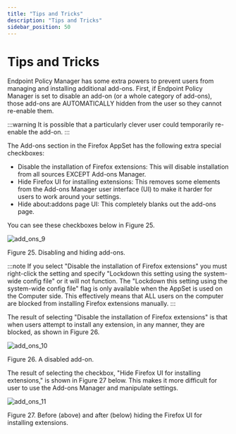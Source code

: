 ```yaml
---
title: "Tips and Tricks"
description: "Tips and Tricks"
sidebar_position: 50
---
```


# Tips and Tricks

Endpoint Policy Manager has some extra powers to prevent users from managing and installing
additional add-ons. First, if Endpoint Policy Manager is set to disable an add-on (or a whole
category of add-ons), those add-ons are AUTOMATICALLY hidden from the user so they cannot re-enable
them.

:::warning
It is possible that a particularly clever user could temporarily re-enable the add-on.
:::


The Add-ons section in the Firefox AppSet has the following extra special checkboxes:

- Disable the installation of Firefox extensions: This will disable installation from all sources
  EXCEPT Add-ons Manager.
- Hide Firefox UI for installing extensions: This removes some elements from the Add-ons Manager
  user interface (UI) to make it harder for users to work around your settings.
- Hide about:addons page UI: This completely blanks out the add-ons page.

You can see these checkboxes below in Figure 25.

![add_ons_9](/images/endpointpolicymanager/applicationsettings/preconfigured/firefox/addons/add_ons_9.webp)

Figure 25. Disabling and hiding add-ons.

:::note
If you select "Disable the installation of Firefox extensions" you must right-click the
setting and specify "Lockdown this setting using the system-wide config file" or it will not
function. The "Lockdown this setting using the system-wide config file" flag is only available when
the AppSet is used on the Computer side. This effectively means that ALL users on the computer are
blocked from installing Firefox extensions manually.
:::


The result of selecting "Disable the installation of Firefox extensions" is that when users attempt
to install any extension, in any manner, they are blocked, as shown in Figure 26.

![add_ons_10](/images/endpointpolicymanager/applicationsettings/preconfigured/firefox/addons/add_ons_10.webp)

Figure 26. A disabled add-on.

The result of selecting the checkbox, "Hide Firefox UI for installing extensions," is shown in
Figure 27 below. This makes it more difficult for user to use the Add-ons Manager and manipulate
settings.

![add_ons_11](/images/endpointpolicymanager/applicationsettings/preconfigured/firefox/addons/add_ons_11.webp)

Figure 27. Before (above) and after (below) hiding the Firefox UI for installing extensions.

